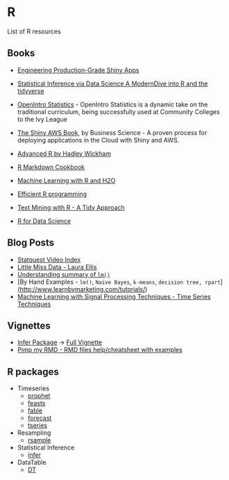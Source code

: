 # R

List of R resources

## Books

* [Engineering Production-Grade Shiny Apps](https://thinkr-open.github.io/building-shiny-apps-workflow/index.html)

* [Statistical Inference via Data Science A ModernDive into R and the tidyverse](https://moderndive.com/index.html)

* [OpenIntro Statistics](https://www.openintro.org/book/os/) - 
OpenIntro Statistics is a dynamic take on the traditional curriculum, being successfully used at Community Colleges to the Ivy League

* [The Shiny AWS Book](https://business-science.github.io/shiny-production-with-aws-book/), by Business Science - A proven process for deploying applications in the Cloud with Shiny and AWS.

* [Advanced R by Hadley Wickham](https://adv-r.hadley.nz/index.html)

* [R Markdown Cookbook](https://bookdown.org/yihui/rmarkdown-cookbook/)

* [Machine Learning with R and H2O](http://docs.h2o.ai/h2o/latest-stable/h2o-docs/booklets/RBooklet.pdf)

* [Efficient R programming](https://csgillespie.github.io/efficientR/input-output.html)

* [Text Mining with R - A Tidy Approach](https://www.tidytextmining.com/)

* [R for Data Science](https://r4ds.had.co.nz/)

## Blog Posts

* [Statquest Video Index](https://statquest.org/video-index/)
* [Little Miss Data - Laura Ellis](https://www.littlemissdata.com/)
* [Understanding summary of `lm()`](http://www.learnbymarketing.com/tutorials/explaining-the-lm-summary-in-r/)
* [By Hand Examples - `lm()`, `Naive Bayes`, `k-means`, `decision tree, rpart`] (http://www.learnbymarketing.com/tutorials/)
* [Machine Learning with Signal Processing Techniques - Time Series Techniques](http://ataspinar.com/2018/04/04/machine-learning-with-signal-processing-techniques/)

## Vignettes

* [Infer Package](https://cran.r-project.org/web/packages/infer/index.html) -> [Full Vignette](https://cran.r-project.org/web/packages/infer/vignettes/observed_stat_examples.html)
* [Pimp my RMD - RMD files help/cheatsheet with examples](https://holtzy.github.io/Pimp-my-rmd/)

## R packages

* Timeseries
    * [prophet](https://facebook.github.io/prophet/)
    * [feasts](https://cran.r-project.org/web/packages/feasts/index.html)
    * [fable](https://fable.tidyverts.org/)
	* [forecast](https://cran.r-project.org/web/packages/forecast/index.html)
	* [tseries](https://cran.r-project.org/web/packages/tseries/index.html)
* Resampling 
    * [rsample](https://cran.r-project.org/web/packages/rsample/index.html)
* Statistical Inference
	* [infer](https://cran.r-project.org/web/packages/infer/index.html)
* DataTable
	* [DT](https://rstudio.github.io/DT/)